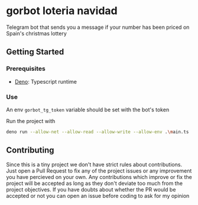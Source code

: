# gorbot loteria navidad

Telegram bot that sends you a message if your number has been priced on Spain's
christmas lottery

## Getting Started

### Prerequisites

- [Deno](https://deno.land/#installation): Typescript runtime

### Use

An env `gorbot_tg_token` variable should be set with the bot's token

Run the project with
``` bash
deno run --allow-net --allow-read --allow-write --allow-env .\main.ts
```

## Contributing
Since this is a tiny project we don't have strict rules about contributions. Just open a Pull Request to fix any of the project issues or any improvement you have percieved on your own. Any contributions which improve or fix the project will be accepted as long as they don't deviate too much from the project objectives. If you have doubts about whether the PR would be accepted or not you can open an issue before coding to ask for my opinion

